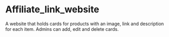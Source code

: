 # Affiliate_link_website
A website that holds cards for products with an image, link and description for each item. Admins can add, edit and delete cards.
